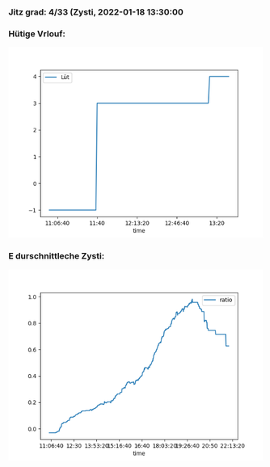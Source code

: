 ### Jitz grad: 4/33 (Zysti, 2022-01-18 13:30:00

### Hütige Vrlouf:
![Graph](Today.png)

### E durschnittleche Zysti:
![Graph](Zysti.png)